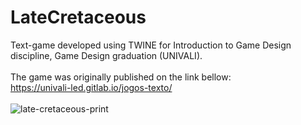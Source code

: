 # LateCretaceous
Text-game developed using TWINE for Introduction to Game Design discipline, Game Design graduation (UNIVALI).<br><br>
The game was originally published on the link bellow:<br>
https://univali-led.gitlab.io/jogos-texto/<br><br>
![late-cretaceous-print](https://github.com/Pixelikas/Late-Cretaceous/assets/67108278/2a8086aa-3c2c-4834-ac3a-aeec8265c40b)
